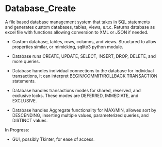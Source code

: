 # Database_Create
A file based database management system that takes in SQL statements and generates custom databases, tables, views, e.t.c. Returns database as excel file with functions allowing conversion to XML or JSON if needed.

- Custom database, tables, rows, columns, and views. Structured to allow properties similar, or mimicking, sqlite3 python module.

- Database runs CREATE, UPDATE, SELECT, INSERT, DROP, DELETE, and more queries.

- Database handles individual connections to the database for individual transactions, it can interpret BEGIN/COMMIT/ROLLBACK TRANSACTION statements.

- Database handles transactions modes for shared, reserved, and exclusive locks. These modes are DEFERRED, IMMEDIATE, and EXCLUSIVE.

- Database handles Aggregate functionality for MAX/MIN, allowes sort by DESCENDING, inserting multiple values, parameterized queries, and DISTINCT values.

In Progress:
- GUI, possibly Tkinter, for ease of access.
